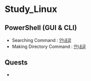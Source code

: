 # Study_Linux
## PowerShell (GUI & CLI)
- Searching Command : [안내글](codes/powershell_01.sh)
- Making Directory Command : [안내글](codes/powershell_01.sh)
## Quests
- 